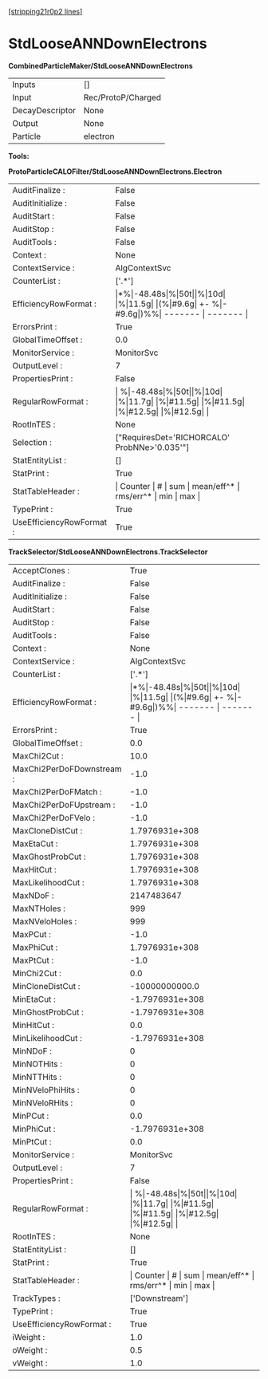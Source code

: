[[stripping21r0p2 lines]](./stripping21r0p2-commonparticles)

# StdLooseANNDownElectrons

**CombinedParticleMaker/StdLooseANNDownElectrons**

|                 |                    |
|-----------------|--------------------|
| Inputs          | []               |
| Input           | Rec/ProtoP/Charged |
| DecayDescriptor | None               |
| Output          | None               |
| Particle        | electron           |

****Tools:****

**ProtoParticleCALOFilter/StdLooseANNDownElectrons.Electron**

|                          |                                                                                                           |
|--------------------------|-----------------------------------------------------------------------------------------------------------|
| AuditFinalize :          | False                                                                                                     |
| AuditInitialize :        | False                                                                                                     |
| AuditStart :             | False                                                                                                     |
| AuditStop :              | False                                                                                                     |
| AuditTools :             | False                                                                                                     |
| Context :                | None                                                                                                      |
| ContextService :         | AlgContextSvc                                                                                             |
| CounterList :            | ['.\*']                                                                                                 |
| EfficiencyRowFormat :    | \|\*%\|-48.48s\|%\|50t\|\|%\|10d\| \|%\|11.5g\| \|(%\|#9.6g\| +- %\|-#9.6g\|)%%\| ------- \| ------- \|   |
| ErrorsPrint :            | True                                                                                                      |
| GlobalTimeOffset :       | 0.0                                                                                                       |
| MonitorService :         | MonitorSvc                                                                                                |
| OutputLevel :            | 7                                                                                                         |
| PropertiesPrint :        | False                                                                                                     |
| RegularRowFormat :       | \| %\|-48.48s\|%\|50t\|\|%\|10d\| \|%\|11.7g\| \|%\|#11.5g\| \|%\|#11.5g\| \|%\|#12.5g\| \|%\|#12.5g\| \| |
| RootInTES :              | None                                                                                                      |
| Selection :              | ["RequiresDet='RICHORCALO' ProbNNe\>'0.035'"]                                                           |
| StatEntityList :         | []                                                                                                      |
| StatPrint :              | True                                                                                                      |
| StatTableHeader :        | \| Counter \| \# \| sum \| mean/eff^\* \| rms/err^\* \| min \| max \|                                     |
| TypePrint :              | True                                                                                                      |
| UseEfficiencyRowFormat : | True                                                                                                      |

**TrackSelector/StdLooseANNDownElectrons.TrackSelector**

|                           |                                                                                                           |
|---------------------------|-----------------------------------------------------------------------------------------------------------|
| AcceptClones :            | True                                                                                                      |
| AuditFinalize :           | False                                                                                                     |
| AuditInitialize :         | False                                                                                                     |
| AuditStart :              | False                                                                                                     |
| AuditStop :               | False                                                                                                     |
| AuditTools :              | False                                                                                                     |
| Context :                 | None                                                                                                      |
| ContextService :          | AlgContextSvc                                                                                             |
| CounterList :             | ['.\*']                                                                                                 |
| EfficiencyRowFormat :     | \|\*%\|-48.48s\|%\|50t\|\|%\|10d\| \|%\|11.5g\| \|(%\|#9.6g\| +- %\|-#9.6g\|)%%\| ------- \| ------- \|   |
| ErrorsPrint :             | True                                                                                                      |
| GlobalTimeOffset :        | 0.0                                                                                                       |
| MaxChi2Cut :              | 10.0                                                                                                      |
| MaxChi2PerDoFDownstream : | -1.0                                                                                                      |
| MaxChi2PerDoFMatch :      | -1.0                                                                                                      |
| MaxChi2PerDoFUpstream :   | -1.0                                                                                                      |
| MaxChi2PerDoFVelo :       | -1.0                                                                                                      |
| MaxCloneDistCut :         | 1.7976931e+308                                                                                            |
| MaxEtaCut :               | 1.7976931e+308                                                                                            |
| MaxGhostProbCut :         | 1.7976931e+308                                                                                            |
| MaxHitCut :               | 1.7976931e+308                                                                                            |
| MaxLikelihoodCut :        | 1.7976931e+308                                                                                            |
| MaxNDoF :                 | 2147483647                                                                                                |
| MaxNTHoles :              | 999                                                                                                       |
| MaxNVeloHoles :           | 999                                                                                                       |
| MaxPCut :                 | -1.0                                                                                                      |
| MaxPhiCut :               | 1.7976931e+308                                                                                            |
| MaxPtCut :                | -1.0                                                                                                      |
| MinChi2Cut :              | 0.0                                                                                                       |
| MinCloneDistCut :         | -10000000000.0                                                                                            |
| MinEtaCut :               | -1.7976931e+308                                                                                           |
| MinGhostProbCut :         | -1.7976931e+308                                                                                           |
| MinHitCut :               | 0.0                                                                                                       |
| MinLikelihoodCut :        | -1.7976931e+308                                                                                           |
| MinNDoF :                 | 0                                                                                                         |
| MinNOTHits :              | 0                                                                                                         |
| MinNTTHits :              | 0                                                                                                         |
| MinNVeloPhiHits :         | 0                                                                                                         |
| MinNVeloRHits :           | 0                                                                                                         |
| MinPCut :                 | 0.0                                                                                                       |
| MinPhiCut :               | -1.7976931e+308                                                                                           |
| MinPtCut :                | 0.0                                                                                                       |
| MonitorService :          | MonitorSvc                                                                                                |
| OutputLevel :             | 7                                                                                                         |
| PropertiesPrint :         | False                                                                                                     |
| RegularRowFormat :        | \| %\|-48.48s\|%\|50t\|\|%\|10d\| \|%\|11.7g\| \|%\|#11.5g\| \|%\|#11.5g\| \|%\|#12.5g\| \|%\|#12.5g\| \| |
| RootInTES :               | None                                                                                                      |
| StatEntityList :          | []                                                                                                      |
| StatPrint :               | True                                                                                                      |
| StatTableHeader :         | \| Counter \| \# \| sum \| mean/eff^\* \| rms/err^\* \| min \| max \|                                     |
| TrackTypes :              | ['Downstream']                                                                                          |
| TypePrint :               | True                                                                                                      |
| UseEfficiencyRowFormat :  | True                                                                                                      |
| iWeight :                 | 1.0                                                                                                       |
| oWeight :                 | 0.5                                                                                                       |
| vWeight :                 | 1.0                                                                                                       |

